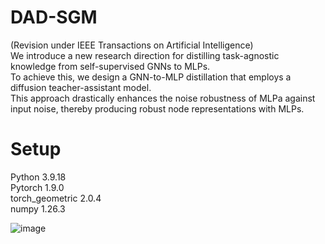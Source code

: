 # DAD-SGM
(Revision under IEEE Transactions on Artificial Intelligence)  
We introduce a new research direction for distilling task-agnostic knowledge from self-supervised GNNs to MLPs.  
To achieve this, we design a GNN-to-MLP distillation that employs a diffusion teacher-assistant model.  
This approach drastically enhances the noise robustness of MLPa against input noise, thereby producing robust node representations with MLPs.  

# Setup
Python 3.9.18   
Pytorch 1.9.0  
torch_geometric 2.0.4  
numpy 1.26.3  

![image](https://github.com/user-attachments/assets/62a9d532-e3ab-4bca-8a79-a8c5b59495de)
